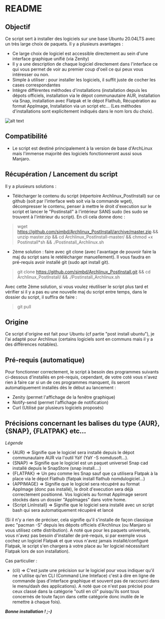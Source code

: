 # README 

## Objectif ##

Ce script sert à installer des logiciels sur une base Ubuntu 20.04LTS avec un très large choix de paquets.
Il y a plusieurs avantages :
- Ce large choix de logiciel est accessible directement au sein d'une interface graphique unifié (via Zenity)
- Il y a une description de chaque logiciel directement dans l'interface ce qui vous permet de voir au premier coup d'oeil ce qui peux vous intéresser ou non.
- Simple à utiliser : pour installer les logiciels, il suffit juste de cocher les cases correspondantes
- Intègre différentes méthodes d'installations (installation depuis les dépots officiels, installation via le dépot communautaire AUR, installation via Snap, installation avec Flatpak et le dépot Flathub, Récupération au format AppImage, Installation via un script etc...
(Les méthodes d'installations sont explicitement indiqués dans le nom lors du choix).

![alt text](https://nsa40.casimages.com/img/2020/03/03//200303032518617444.png)

## Compatibilité ##

- Le script est destiné principalement à la version de base d'ArchLinux mais l'immense majorité des logiciels fonctionneront aussi sous Manjaro.

## Récupération / Lancement du script

Il y a plusieurs solutions :

- Télécharger le contenu du script (répertoire Archlinux_PostInstall) sur ce github (soit par l'interface web soit via la commande wget), décompresser le contenu, penser à mettre le droit d'execution sur le script et lancer le "Postinstall" à l'intérieur SANS sudo (les sudo se trouvent à l'intérieur du script). En cli cela donne donc :

> wget https://github.com/simbd/Archlinux_PostInstall/archive/master.zip &&
> unzip master.zip && 
> cd Archlinux_PostInstall-master/ && chmod +x Postinstall*sh &&
> ./Postinstall_Archlinux.sh

- 2ème solution : faire avec git clone (avec l'avantage de pouvoir faire la maj du script sans le retélécharger manuellement). Il vous faudra en pré-requis avoir installé git (sudo apt install git).

> git clone https://github.com/simbd/Archlinux_PostInstall.git && cd Archlinux_PostInstall/ &&
> ./Postinstall_Archlinux.sh

Avec cette 2ème solution, si vous voulez réutiliser le script plus tard et vérifier si il y a pas eu une nouvelle maj du script entre temps, dans le dossier du script, il suffira de faire :
> git pull

## Origine

Ce script d'origine est fait pour Ubuntu (cf partie "post install ubuntu"), je l'ai adapté pour Archlinux (certains logiciels sont en communs mais il y a des différences notables).

## Pré-requis (automatique)

Pour fonctionner correctement, le script à besoin des programmes suivants ci-dessous d'installés en pré-requis, cependant, de votre coté vous n'avez rien à faire car si un de ces programmes manquent, ils seront automatiquement installés dès le début au lancement :

- Zenity (permet l'affichage de la fenêtre graphique)
- Notify-send (permet l'affichage de notification)
- Curl (Utilisé par plusieurs logiciels proposés)

## Précisions concernant les balises du type {AUR}, {SNAP}, {FLATPAK} etc...

_Légende_
- {AUR} => Signifie que le logiciel sera installé depuis le dépot communautaire AUR via l'outil YaY (YaY -S nomdusoft...).
- {SNAP} => Signifie que le logiciel est un paquet universel Snap cad installé depuis le SnapStore (snap install....)
- {FLATPAK} => Un peu comme les Snap sauf que ça utilisera Flatpak à la place via le dépot Flathub (flatpak install flathub nomdulogiciel...)
- {APPIMAGE} => Signifie que le logiciel sera récupéré au format AppImage (donc pas installé), le droit d'execution sera déjà correctement positionné. Vos logiciels au format AppImage seront stockés dans un dossier "AppImages" dans votre home.
- {Script LinInstall} => Signifie que le logiciel sera installé avec un script bash qui sera automatiquement récupéré et lancé

(Si il n'y a rien de préciser, cela signifie qu'il s'installe de façon classique avec "pacman -S" depuis les dépots officiels d'Archlinux (ou Manjaro si vous utilisez cette distribution). A noté que pour les paquets universels, vous n'avez pas besoin d'installer de pré-requis, si par exemple vous cochez un logiciel Flatpak et que vous n'avez jamais installé/configuré Flatpak, le script s'en chargera à votre place au 1er logiciel nécessitant Flatpak lors de son installation).

Cas particulier :

- (cli) => C'est juste une précision sur le logiciel pour vous indiquer qu'il ne s'utilise qu'en CLI (Command Line Inteface) c'est à dire en ligne de commande (pas d'interface graphique et souvent pas de raccourci dans le menu/dash des applications). A noté que ce n'est pas précisé pour ceux classé dans la catégorie "outil en cli" puisqu'ils sont tous concernés de toute façon dans cette catégorie donc inutile de le remettre à chaque fois).

***Bonne installation ! ;-)***
